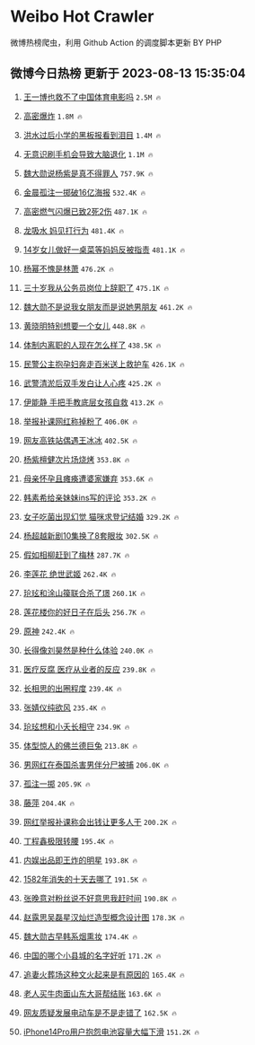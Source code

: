# Weibo Hot Crawler 



微博热榜爬虫，利用 Github Action 的调度脚本更新 BY PHP 


## 微博今日热榜 更新于 2023-08-13 15:35:04 
1. [王一博也救不了中国体育电影吗](https://s.weibo.com/weibo?q=%23%E7%8E%8B%E4%B8%80%E5%8D%9A%E4%B9%9F%E6%95%91%E4%B8%8D%E4%BA%86%E4%B8%AD%E5%9B%BD%E4%BD%93%E8%82%B2%E7%94%B5%E5%BD%B1%E5%90%97%23&t=31&band_rank=1&Refer=top) `2.5M 🔥` 

1. [高密爆炸](https://s.weibo.com/weibo?q=%23%E9%AB%98%E5%AF%86%E7%88%86%E7%82%B8%23&t=31&band_rank=2&Refer=top) `1.8M 🔥` 

1. [洪水过后小学的黑板报看到泪目](https://s.weibo.com/weibo?q=%23%E6%B4%AA%E6%B0%B4%E8%BF%87%E5%90%8E%E5%B0%8F%E5%AD%A6%E7%9A%84%E9%BB%91%E6%9D%BF%E6%8A%A5%E7%9C%8B%E5%88%B0%E6%B3%AA%E7%9B%AE%23&t=31&band_rank=3&Refer=top) `1.4M 🔥` 

1. [无意识刷手机会导致大脑退化](https://s.weibo.com/weibo?q=%23%E6%97%A0%E6%84%8F%E8%AF%86%E5%88%B7%E6%89%8B%E6%9C%BA%E4%BC%9A%E5%AF%BC%E8%87%B4%E5%A4%A7%E8%84%91%E9%80%80%E5%8C%96%23&t=31&band_rank=4&Refer=top) `1.1M 🔥` 

1. [魏大勋说杨紫是真不得罪人](https://s.weibo.com/weibo?q=%23%E9%AD%8F%E5%A4%A7%E5%8B%8B%E8%AF%B4%E6%9D%A8%E7%B4%AB%E6%98%AF%E7%9C%9F%E4%B8%8D%E5%BE%97%E7%BD%AA%E4%BA%BA%23&t=31&band_rank=5&Refer=top) `757.9K 🔥` 

1. [金晨孤注一掷破16亿海报](https://s.weibo.com/weibo?q=%23%E9%87%91%E6%99%A8%E5%AD%A4%E6%B3%A8%E4%B8%80%E6%8E%B7%E7%A0%B416%E4%BA%BF%E6%B5%B7%E6%8A%A5%23&t=31&band_rank=6&Refer=top) `532.4K 🔥` 

1. [高密燃气闪爆已致2死2伤](https://s.weibo.com/weibo?q=%23%E9%AB%98%E5%AF%86%E7%87%83%E6%B0%94%E9%97%AA%E7%88%86%E5%B7%B2%E8%87%B42%E6%AD%BB2%E4%BC%A4%23&t=31&band_rank=7&Refer=top) `487.1K 🔥` 

1. [龙吸水 妈见打行为](https://s.weibo.com/weibo?q=%E9%BE%99%E5%90%B8%E6%B0%B4%20%E5%A6%88%E8%A7%81%E6%89%93%E8%A1%8C%E4%B8%BA&t=31&band_rank=8&Refer=top) `481.4K 🔥` 

1. [14岁女儿做好一桌菜等妈妈反被指责](https://s.weibo.com/weibo?q=14%E5%B2%81%E5%A5%B3%E5%84%BF%E5%81%9A%E5%A5%BD%E4%B8%80%E6%A1%8C%E8%8F%9C%E7%AD%89%E5%A6%88%E5%A6%88%E5%8F%8D%E8%A2%AB%E6%8C%87%E8%B4%A3&t=31&band_rank=9&Refer=top) `481.1K 🔥` 

1. [杨幂不愧是林萧](https://s.weibo.com/weibo?q=%23%E6%9D%A8%E5%B9%82%E4%B8%8D%E6%84%A7%E6%98%AF%E6%9E%97%E8%90%A7%23&t=31&band_rank=10&Refer=top) `476.2K 🔥` 

1. [三十岁我从公务员岗位上辞职了](https://s.weibo.com/weibo?q=%23%E4%B8%89%E5%8D%81%E5%B2%81%E6%88%91%E4%BB%8E%E5%85%AC%E5%8A%A1%E5%91%98%E5%B2%97%E4%BD%8D%E4%B8%8A%E8%BE%9E%E8%81%8C%E4%BA%86%23&t=31&band_rank=11&Refer=top) `475.1K 🔥` 

1. [魏大勋不是说我女朋友而是说她男朋友](https://s.weibo.com/weibo?q=%23%E9%AD%8F%E5%A4%A7%E5%8B%8B%E4%B8%8D%E6%98%AF%E8%AF%B4%E6%88%91%E5%A5%B3%E6%9C%8B%E5%8F%8B%E8%80%8C%E6%98%AF%E8%AF%B4%E5%A5%B9%E7%94%B7%E6%9C%8B%E5%8F%8B%23&t=31&band_rank=12&Refer=top) `461.2K 🔥` 

1. [黄晓明特别想要一个女儿](https://s.weibo.com/weibo?q=%23%E9%BB%84%E6%99%93%E6%98%8E%E7%89%B9%E5%88%AB%E6%83%B3%E8%A6%81%E4%B8%80%E4%B8%AA%E5%A5%B3%E5%84%BF%23&t=31&band_rank=13&Refer=top) `448.8K 🔥` 

1. [体制内离职的人现在怎么样了](https://s.weibo.com/weibo?q=%23%E4%BD%93%E5%88%B6%E5%86%85%E7%A6%BB%E8%81%8C%E7%9A%84%E4%BA%BA%E7%8E%B0%E5%9C%A8%E6%80%8E%E4%B9%88%E6%A0%B7%E4%BA%86%23&t=31&band_rank=14&Refer=top) `438.5K 🔥` 

1. [民警公主抱孕妇奔走百米送上救护车](https://s.weibo.com/weibo?q=%23%E6%B0%91%E8%AD%A6%E5%85%AC%E4%B8%BB%E6%8A%B1%E5%AD%95%E5%A6%87%E5%A5%94%E8%B5%B0%E7%99%BE%E7%B1%B3%E9%80%81%E4%B8%8A%E6%95%91%E6%8A%A4%E8%BD%A6%23&t=31&band_rank=15&Refer=top) `426.1K 🔥` 

1. [武警清淤后双手发白让人心疼](https://s.weibo.com/weibo?q=%23%E6%AD%A6%E8%AD%A6%E6%B8%85%E6%B7%A4%E5%90%8E%E5%8F%8C%E6%89%8B%E5%8F%91%E7%99%BD%E8%AE%A9%E4%BA%BA%E5%BF%83%E7%96%BC%23&t=31&band_rank=16&Refer=top) `425.2K 🔥` 

1. [伊能静 手把手教底层女孩自救](https://s.weibo.com/weibo?q=%E4%BC%8A%E8%83%BD%E9%9D%99%20%E6%89%8B%E6%8A%8A%E6%89%8B%E6%95%99%E5%BA%95%E5%B1%82%E5%A5%B3%E5%AD%A9%E8%87%AA%E6%95%91&t=31&band_rank=17&Refer=top) `413.2K 🔥` 

1. [举报补课网红称掉粉了](https://s.weibo.com/weibo?q=%23%E4%B8%BE%E6%8A%A5%E8%A1%A5%E8%AF%BE%E7%BD%91%E7%BA%A2%E7%A7%B0%E6%8E%89%E7%B2%89%E4%BA%86%23&t=31&band_rank=18&Refer=top) `406.0K 🔥` 

1. [网友高铁站偶遇王冰冰](https://s.weibo.com/weibo?q=%23%E7%BD%91%E5%8F%8B%E9%AB%98%E9%93%81%E7%AB%99%E5%81%B6%E9%81%87%E7%8E%8B%E5%86%B0%E5%86%B0%23&t=31&band_rank=19&Refer=top) `402.5K 🔥` 

1. [杨紫檀健次片场烧烤](https://s.weibo.com/weibo?q=%23%E6%9D%A8%E7%B4%AB%E6%AA%80%E5%81%A5%E6%AC%A1%E7%89%87%E5%9C%BA%E7%83%A7%E7%83%A4%23&t=31&band_rank=20&Refer=top) `353.8K 🔥` 

1. [母亲怀孕且瘫痪遭婆家嫌弃](https://s.weibo.com/weibo?q=%23%E6%AF%8D%E4%BA%B2%E6%80%80%E5%AD%95%E4%B8%94%E7%98%AB%E7%97%AA%E9%81%AD%E5%A9%86%E5%AE%B6%E5%AB%8C%E5%BC%83%23&t=31&band_rank=21&Refer=top) `353.6K 🔥` 

1. [韩素希给亲妹妹ins写的评论](https://s.weibo.com/weibo?q=%23%E9%9F%A9%E7%B4%A0%E5%B8%8C%E7%BB%99%E4%BA%B2%E5%A6%B9%E5%A6%B9ins%E5%86%99%E7%9A%84%E8%AF%84%E8%AE%BA%23&t=31&band_rank=22&Refer=top) `353.2K 🔥` 

1. [女子吃菌出现幻觉 猫咪求登记结婚](https://s.weibo.com/weibo?q=%E5%A5%B3%E5%AD%90%E5%90%83%E8%8F%8C%E5%87%BA%E7%8E%B0%E5%B9%BB%E8%A7%89%20%E7%8C%AB%E5%92%AA%E6%B1%82%E7%99%BB%E8%AE%B0%E7%BB%93%E5%A9%9A&t=31&band_rank=23&Refer=top) `329.2K 🔥` 

1. [杨超越新剧10集换了8套眼妆](https://s.weibo.com/weibo?q=%23%E6%9D%A8%E8%B6%85%E8%B6%8A%E6%96%B0%E5%89%A710%E9%9B%86%E6%8D%A2%E4%BA%868%E5%A5%97%E7%9C%BC%E5%A6%86%23&t=31&band_rank=24&Refer=top) `302.5K 🔥` 

1. [假如相柳赶到了梅林](https://s.weibo.com/weibo?q=%23%E5%81%87%E5%A6%82%E7%9B%B8%E6%9F%B3%E8%B5%B6%E5%88%B0%E4%BA%86%E6%A2%85%E6%9E%97%23&t=31&band_rank=25&Refer=top) `287.7K 🔥` 

1. [李莲花 绝世武姬](https://s.weibo.com/weibo?q=%E6%9D%8E%E8%8E%B2%E8%8A%B1%20%E7%BB%9D%E4%B8%96%E6%AD%A6%E5%A7%AC&t=31&band_rank=26&Refer=top) `262.4K 🔥` 

1. [玱玹和涂山篌联合杀了璟](https://s.weibo.com/weibo?q=%23%E7%8E%B1%E7%8E%B9%E5%92%8C%E6%B6%82%E5%B1%B1%E7%AF%8C%E8%81%94%E5%90%88%E6%9D%80%E4%BA%86%E7%92%9F%23&t=31&band_rank=27&Refer=top) `260.1K 🔥` 

1. [莲花楼你的好日子在后头](https://s.weibo.com/weibo?q=%23%E8%8E%B2%E8%8A%B1%E6%A5%BC%E4%BD%A0%E7%9A%84%E5%A5%BD%E6%97%A5%E5%AD%90%E5%9C%A8%E5%90%8E%E5%A4%B4%23&t=31&band_rank=28&Refer=top) `256.7K 🔥` 

1. [原神](https://s.weibo.com/weibo?q=%E5%8E%9F%E7%A5%9E&t=31&band_rank=29&Refer=top) `242.4K 🔥` 

1. [长得像刘昊然是种什么体验](https://s.weibo.com/weibo?q=%23%E9%95%BF%E5%BE%97%E5%83%8F%E5%88%98%E6%98%8A%E7%84%B6%E6%98%AF%E7%A7%8D%E4%BB%80%E4%B9%88%E4%BD%93%E9%AA%8C%23&t=31&band_rank=30&Refer=top) `240.0K 🔥` 

1. [医疗反腐 医疗从业者的反应](https://s.weibo.com/weibo?q=%E5%8C%BB%E7%96%97%E5%8F%8D%E8%85%90%20%E5%8C%BB%E7%96%97%E4%BB%8E%E4%B8%9A%E8%80%85%E7%9A%84%E5%8F%8D%E5%BA%94&t=31&band_rank=31&Refer=top) `239.8K 🔥` 

1. [长相思的出圈程度](https://s.weibo.com/weibo?q=%23%E9%95%BF%E7%9B%B8%E6%80%9D%E7%9A%84%E5%87%BA%E5%9C%88%E7%A8%8B%E5%BA%A6%23&t=31&band_rank=32&Refer=top) `239.4K 🔥` 

1. [张婧仪纯欲风](https://s.weibo.com/weibo?q=%23%E5%BC%A0%E5%A9%A7%E4%BB%AA%E7%BA%AF%E6%AC%B2%E9%A3%8E%23&t=31&band_rank=33&Refer=top) `235.4K 🔥` 

1. [玱玹想和小夭长相守](https://s.weibo.com/weibo?q=%23%E7%8E%B1%E7%8E%B9%E6%83%B3%E5%92%8C%E5%B0%8F%E5%A4%AD%E9%95%BF%E7%9B%B8%E5%AE%88%23&t=31&band_rank=34&Refer=top) `234.9K 🔥` 

1. [体型惊人的佛兰德巨兔](https://s.weibo.com/weibo?q=%E4%BD%93%E5%9E%8B%E6%83%8A%E4%BA%BA%E7%9A%84%E4%BD%9B%E5%85%B0%E5%BE%B7%E5%B7%A8%E5%85%94&t=31&band_rank=35&Refer=top) `213.8K 🔥` 

1. [男网红在泰国杀害男伴分尸被捕](https://s.weibo.com/weibo?q=%23%E7%94%B7%E7%BD%91%E7%BA%A2%E5%9C%A8%E6%B3%B0%E5%9B%BD%E6%9D%80%E5%AE%B3%E7%94%B7%E4%BC%B4%E5%88%86%E5%B0%B8%E8%A2%AB%E6%8D%95%23&t=31&band_rank=36&Refer=top) `206.0K 🔥` 

1. [孤注一掷](https://s.weibo.com/weibo?q=%E5%AD%A4%E6%B3%A8%E4%B8%80%E6%8E%B7&t=31&band_rank=37&Refer=top) `205.9K 🔥` 

1. [藤萍](https://s.weibo.com/weibo?q=%E8%97%A4%E8%90%8D&t=31&band_rank=38&Refer=top) `204.4K 🔥` 

1. [网红举报补课称会出钱让更多人干](https://s.weibo.com/weibo?q=%23%E7%BD%91%E7%BA%A2%E4%B8%BE%E6%8A%A5%E8%A1%A5%E8%AF%BE%E7%A7%B0%E4%BC%9A%E5%87%BA%E9%92%B1%E8%AE%A9%E6%9B%B4%E5%A4%9A%E4%BA%BA%E5%B9%B2%23&t=31&band_rank=39&Refer=top) `200.2K 🔥` 

1. [丁程鑫极限转腰](https://s.weibo.com/weibo?q=%23%E4%B8%81%E7%A8%8B%E9%91%AB%E6%9E%81%E9%99%90%E8%BD%AC%E8%85%B0%23&t=31&band_rank=40&Refer=top) `195.4K 🔥` 

1. [内娱出品即王炸的明星](https://s.weibo.com/weibo?q=%23%E5%86%85%E5%A8%B1%E5%87%BA%E5%93%81%E5%8D%B3%E7%8E%8B%E7%82%B8%E7%9A%84%E6%98%8E%E6%98%9F%23&t=31&band_rank=41&Refer=top) `193.8K 🔥` 

1. [1582年消失的十天去哪了](https://s.weibo.com/weibo?q=%231582%E5%B9%B4%E6%B6%88%E5%A4%B1%E7%9A%84%E5%8D%81%E5%A4%A9%E5%8E%BB%E5%93%AA%E4%BA%86%23&t=31&band_rank=42&Refer=top) `191.5K 🔥` 

1. [张晚意对粉丝说不好意思我赶时间](https://s.weibo.com/weibo?q=%23%E5%BC%A0%E6%99%9A%E6%84%8F%E5%AF%B9%E7%B2%89%E4%B8%9D%E8%AF%B4%E4%B8%8D%E5%A5%BD%E6%84%8F%E6%80%9D%E6%88%91%E8%B5%B6%E6%97%B6%E9%97%B4%23&t=31&band_rank=43&Refer=top) `190.8K 🔥` 

1. [赵露思吴磊星汉灿烂造型概念设计图](https://s.weibo.com/weibo?q=%23%E8%B5%B5%E9%9C%B2%E6%80%9D%E5%90%B4%E7%A3%8A%E6%98%9F%E6%B1%89%E7%81%BF%E7%83%82%E9%80%A0%E5%9E%8B%E6%A6%82%E5%BF%B5%E8%AE%BE%E8%AE%A1%E5%9B%BE%23&t=31&band_rank=44&Refer=top) `178.3K 🔥` 

1. [魏大勋古早韩系烟熏妆](https://s.weibo.com/weibo?q=%23%E9%AD%8F%E5%A4%A7%E5%8B%8B%E5%8F%A4%E6%97%A9%E9%9F%A9%E7%B3%BB%E7%83%9F%E7%86%8F%E5%A6%86%23&t=31&band_rank=45&Refer=top) `174.4K 🔥` 

1. [中国的哪个小县城的名字好听](https://s.weibo.com/weibo?q=%23%E4%B8%AD%E5%9B%BD%E7%9A%84%E5%93%AA%E4%B8%AA%E5%B0%8F%E5%8E%BF%E5%9F%8E%E7%9A%84%E5%90%8D%E5%AD%97%E5%A5%BD%E5%90%AC%23&t=31&band_rank=46&Refer=top) `171.2K 🔥` 

1. [追妻火葬场这种文火起来是有原因的](https://s.weibo.com/weibo?q=%E8%BF%BD%E5%A6%BB%E7%81%AB%E8%91%AC%E5%9C%BA%E8%BF%99%E7%A7%8D%E6%96%87%E7%81%AB%E8%B5%B7%E6%9D%A5%E6%98%AF%E6%9C%89%E5%8E%9F%E5%9B%A0%E7%9A%84&t=31&band_rank=47&Refer=top) `165.4K 🔥` 

1. [老人买牛肉面山东大哥帮结账](https://s.weibo.com/weibo?q=%23%E8%80%81%E4%BA%BA%E4%B9%B0%E7%89%9B%E8%82%89%E9%9D%A2%E5%B1%B1%E4%B8%9C%E5%A4%A7%E5%93%A5%E5%B8%AE%E7%BB%93%E8%B4%A6%23&t=31&band_rank=48&Refer=top) `163.6K 🔥` 

1. [网友质疑发展电动车是不是走错了](https://s.weibo.com/weibo?q=%E7%BD%91%E5%8F%8B%E8%B4%A8%E7%96%91%E5%8F%91%E5%B1%95%E7%94%B5%E5%8A%A8%E8%BD%A6%E6%98%AF%E4%B8%8D%E6%98%AF%E8%B5%B0%E9%94%99%E4%BA%86&t=31&band_rank=49&Refer=top) `162.5K 🔥` 

1. [iPhone14Pro用户抱怨电池容量大幅下滑](https://s.weibo.com/weibo?q=%23iPhone14Pro%E7%94%A8%E6%88%B7%E6%8A%B1%E6%80%A8%E7%94%B5%E6%B1%A0%E5%AE%B9%E9%87%8F%E5%A4%A7%E5%B9%85%E4%B8%8B%E6%BB%91%23&t=31&band_rank=50&Refer=top) `151.2K 🔥` 

